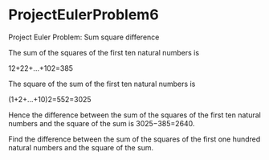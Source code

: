 # ProjectEulerProblem6
Project Euler Problem: Sum square difference

The sum of the squares of the first ten natural numbers is

12+22+...+102=385

The square of the sum of the first ten natural numbers is

(1+2+...+10)2=552=3025

Hence the difference between the sum of the squares of the first ten natural numbers and the square of the sum is 3025−385=2640.

Find the difference between the sum of the squares of the first one hundred natural numbers and the square of the sum.
